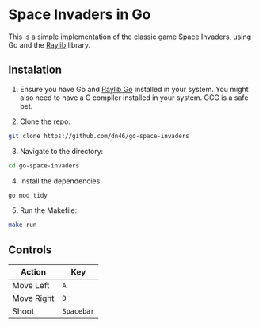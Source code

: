 # Space Invaders in Go

This is a simple implementation of the classic game Space Invaders, using Go and the [Raylib](https://www.raylib.com/) library.

## Instalation

1. Ensure you have Go and [Raylib Go](https://github.com/gen2brain/raylib-go) installed in your system. You might also need to have a C compiler installed in your system. GCC is a safe bet.

2. Clone the repo:

```bash
git clone https://github.com/dn46/go-space-invaders
```

3. Navigate to the directory:
```bash
cd go-space-invaders
```

4. Install the dependencies:

```bash
go mod tidy
```

5. Run the Makefile:

```bash
make run
```

## Controls

| Action | Key |
| --- | --- |
| Move Left | `A` |
| Move Right | `D` |
| Shoot | `Spacebar` |
